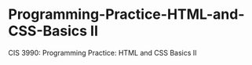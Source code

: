 # Programming-Practice-HTML-and-CSS-Basics II
CIS 3990: Programming Practice: HTML and CSS Basics II
